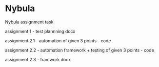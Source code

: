 # Nybula
Nybula assignment task


assignment 1 - test plannning docx

assignment 2.1 - automation of given 3 points - code

assignment 2.2 - automation framework + testing of given 3 points - code

assignment 2.3 - framwork docx
